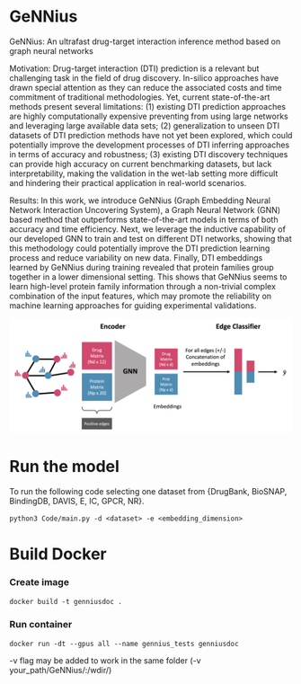 # GeNNius
GeNNius: An ultrafast drug-target interaction inference method based on graph neural networks


Motivation: Drug-target interaction (DTI) prediction is a relevant but challenging task in the field of drug discovery. In-silico approaches have drawn special attention as they can reduce the associated costs and time commitment of traditional methodologies. Yet, current state-of-the-art methods present several limitations: (1) existing DTI prediction approaches are highly computationally expensive preventing from using large networks and leveraging large available data sets; (2) generalization to unseen DTI datasets of DTI prediction methods have not yet been explored, which could potentially improve the development processes of DTI inferring approaches in terms of accuracy and robustness; (3) existing DTI discovery techniques can provide high accuracy on current benchmarking datasets, but lack interpretability, making the validation in the wet-lab setting more difficult and hindering their practical application in real-world scenarios.

Results: In this work, we introduce GeNNius (Graph Embedding Neural Network Interaction Uncovering System), a Graph Neural Network (GNN) based method that outperforms state-of-the-art models in terms of both accuracy and time efficiency. Next, we leverage the inductive capability of our developed GNN to train and test on different DTI networks, showing that this methodology could potentially improve the DTI prediction learning process and reduce variability on new data. Finally, DTI embeddings learned by GeNNius during training revealed that protein families group together in a lower dimensional setting. This shows that GeNNius seems to learn high-level protein family information through a non-trivial complex combination of the input features, which may promote the reliability on machine learning approaches for guiding experimental validations.

![The model architecture](GeNNius.png)


# Run the model

To run the following code selecting one dataset from {DrugBank, BioSNAP, BindingDB, DAVIS, E, IC, GPCR, NR}.
```
python3 Code/main.py -d <dataset> -e <embedding_dimension>
```


# Build Docker

### Create image
```
docker build -t genniusdoc .
```


### Run container

```
docker run -dt --gpus all --name gennius_tests genniusdoc
```
-v flag may be added to work in the same folder (-v your_path/GeNNius/:/wdir/)